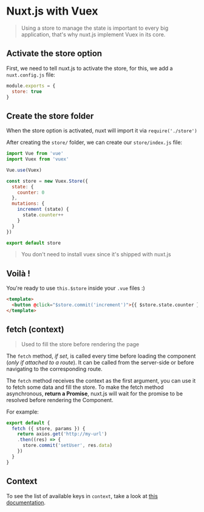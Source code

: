 # Nuxt.js with Vuex

> Using a store to manage the state is important to every big application, that's why nuxt.js implement Vuex in its core.

## Activate the store option

First, we need to tell nuxt.js to activate the store, for this, we add a `nuxt.config.js` file:

```js
module.exports = {
  store: true
}
```

## Create the store folder

When the store option is activated, nuxt will import it via `require('./store')`

After creating the `store/` folder, we can create our `store/index.js` file:

```js
import Vue from 'vue'
import Vuex from 'vuex'

Vue.use(Vuex)

const store = new Vuex.Store({
  state: {
    counter: 0
  },
  mutations: {
    increment (state) {
      state.counter++
    }
  }
})

export default store
```

> You don't need to install vuex since it's shipped with nuxt.js

## Voilà !

You're ready to use `this.$store` inside your `.vue` files :)

```html
<template>
  <button @click="$store.commit('increment')">{{ $store.state.counter }}</button>
</template>
```

## fetch (context)

> Used to fill the store before rendering the page

The `fetch` method, *if set*, is called every time before loading the component (*only if attached to a route*). It can be called from the server-side or before navigating to the corresponding route.

The `fetch` method receives the context as the first argument, you can use it to fetch some data and fill the store. To make the fetch method asynchronous, **return a Promise**, nuxt.js will wait for the promise to be resolved before rendering the Component.

For example:
```js
export default {
  fetch ({ store, params }) {
    return axios.get('http://my-url')
    .then((res) => {
      store.commit('setUser', res.data)
    })
  }
}
```

## Context

To see the list of available keys in `context`, take a look at [this documentation](https://github.com/Atinux/nuxt.js/tree/master/examples/async-data#context).
